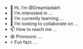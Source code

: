 - 👋 Hi, I’m @Dreamladakh
- 👀 I’m interested in ...
- 🌱 I’m currently learning ...
- 💞️ I’m looking to collaborate on ...
- 📫 How to reach me ...
- 😄 Pronouns: ...
- ⚡ Fun fact: ...

<!---
Dreamladakh/Dreamladakh is a ✨ special ✨ repository because its `README.md` (this file) appears on your GitHub profile.
You can click the Preview link to take a look at your changes.
--->
